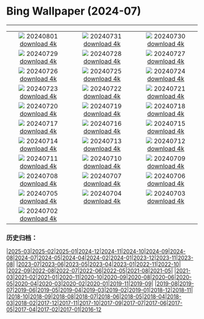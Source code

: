 # Bing Wallpaper (2024-07)
**************
| | | |
| :----: | :----: | :----: |
| ![](https://www.bing.com/th?id=OHR.HoodoosBryce_EN-CA5127000421_1920x1080.jpg) 20240801 [download 4k](https://www.bing.com/th?id=OHR.HoodoosBryce_EN-CA5127000421_UHD.jpg) | ![](https://www.bing.com/th?id=OHR.GimignanoTuscany_EN-CA4771125077_1920x1080.jpg) 20240731 [download 4k](https://www.bing.com/th?id=OHR.GimignanoTuscany_EN-CA4771125077_UHD.jpg) | ![](https://www.bing.com/th?id=OHR.CorbettTigers_EN-CA4355248170_1920x1080.jpg) 20240730 [download 4k](https://www.bing.com/th?id=OHR.CorbettTigers_EN-CA4355248170_UHD.jpg) |
| ![](https://www.bing.com/th?id=OHR.BeachHutsSweden_EN-CA0435377423_1920x1080.jpg) 20240729 [download 4k](https://www.bing.com/th?id=OHR.BeachHutsSweden_EN-CA0435377423_UHD.jpg) | ![](https://www.bing.com/th?id=OHR.RhinelandVineyards_EN-CA9625336200_1920x1080.jpg) 20240728 [download 4k](https://www.bing.com/th?id=OHR.RhinelandVineyards_EN-CA9625336200_UHD.jpg) | ![](https://www.bing.com/th?id=OHR.PontNeuf_EN-CA9337401252_1920x1080.jpg) 20240727 [download 4k](https://www.bing.com/th?id=OHR.PontNeuf_EN-CA9337401252_UHD.jpg) |
| ![](https://www.bing.com/th?id=OHR.SmokyMountainTrail_EN-CA9002253362_1920x1080.jpg) 20240726 [download 4k](https://www.bing.com/th?id=OHR.SmokyMountainTrail_EN-CA9002253362_UHD.jpg) | ![](https://www.bing.com/th?id=OHR.SheepCousins_EN-CA1277302803_1920x1080.jpg) 20240725 [download 4k](https://www.bing.com/th?id=OHR.SheepCousins_EN-CA1277302803_UHD.jpg) | ![](https://www.bing.com/th?id=OHR.MethoniCastle_EN-CA0696523421_1920x1080.jpg) 20240724 [download 4k](https://www.bing.com/th?id=OHR.MethoniCastle_EN-CA0696523421_UHD.jpg) |
| ![](https://www.bing.com/th?id=OHR.HammockCamping_EN-CA7138576311_1920x1080.jpg) 20240723 [download 4k](https://www.bing.com/th?id=OHR.HammockCamping_EN-CA7138576311_UHD.jpg) | ![](https://www.bing.com/th?id=OHR.ZanzibarBoats_EN-CA8357127050_1920x1080.jpg) 20240722 [download 4k](https://www.bing.com/th?id=OHR.ZanzibarBoats_EN-CA8357127050_UHD.jpg) | ![](https://www.bing.com/th?id=OHR.MineralMoon_EN-CA8937891241_1920x1080.jpg) 20240721 [download 4k](https://www.bing.com/th?id=OHR.MineralMoon_EN-CA8937891241_UHD.jpg) |
| ![](https://www.bing.com/th?id=OHR.YoungJaguar_EN-CA9065680800_1920x1080.jpg) 20240720 [download 4k](https://www.bing.com/th?id=OHR.YoungJaguar_EN-CA9065680800_UHD.jpg) | ![](https://www.bing.com/th?id=OHR.MayotteCoral_EN-CA5144997966_1920x1080.jpg) 20240719 [download 4k](https://www.bing.com/th?id=OHR.MayotteCoral_EN-CA5144997966_UHD.jpg) | ![](https://www.bing.com/th?id=OHR.MedievalRothenburg_EN-CA4728212344_1920x1080.jpg) 20240718 [download 4k](https://www.bing.com/th?id=OHR.MedievalRothenburg_EN-CA4728212344_UHD.jpg) |
| ![](https://www.bing.com/th?id=OHR.DinosaurProvPark_EN-CA7737524155_1920x1080.jpg) 20240717 [download 4k](https://www.bing.com/th?id=OHR.DinosaurProvPark_EN-CA7737524155_UHD.jpg) | ![](https://www.bing.com/th?id=OHR.TateishiPark_EN-CA6542034123_1920x1080.jpg) 20240716 [download 4k](https://www.bing.com/th?id=OHR.TateishiPark_EN-CA6542034123_UHD.jpg) | ![](https://www.bing.com/th?id=OHR.SestriLevante_EN-CA8470730847_1920x1080.jpg) 20240715 [download 4k](https://www.bing.com/th?id=OHR.SestriLevante_EN-CA8470730847_UHD.jpg) |
| ![](https://www.bing.com/th?id=OHR.CappadociaRocks_EN-CA1807054291_1920x1080.jpg) 20240714 [download 4k](https://www.bing.com/th?id=OHR.CappadociaRocks_EN-CA1807054291_UHD.jpg) | ![](https://www.bing.com/th?id=OHR.RainierWildflowers_EN-CA0241221642_1920x1080.jpg) 20240713 [download 4k](https://www.bing.com/th?id=OHR.RainierWildflowers_EN-CA0241221642_UHD.jpg) | ![](https://www.bing.com/th?id=OHR.GangiSicily_EN-CA3763946308_1920x1080.jpg) 20240712 [download 4k](https://www.bing.com/th?id=OHR.GangiSicily_EN-CA3763946308_UHD.jpg) |
| ![](https://www.bing.com/th?id=OHR.CollaredAracari_EN-CA2465482704_1920x1080.jpg) 20240711 [download 4k](https://www.bing.com/th?id=OHR.CollaredAracari_EN-CA2465482704_UHD.jpg) | ![](https://www.bing.com/th?id=OHR.TalampayaNP_EN-CA3117263692_1920x1080.jpg) 20240710 [download 4k](https://www.bing.com/th?id=OHR.TalampayaNP_EN-CA3117263692_UHD.jpg) | ![](https://www.bing.com/th?id=OHR.NorwayBlueberries_EN-CA2657408447_1920x1080.jpg) 20240709 [download 4k](https://www.bing.com/th?id=OHR.NorwayBlueberries_EN-CA2657408447_UHD.jpg) |
| ![](https://www.bing.com/th?id=OHR.YenBaiTerraces_EN-CA2341347163_1920x1080.jpg) 20240708 [download 4k](https://www.bing.com/th?id=OHR.YenBaiTerraces_EN-CA2341347163_UHD.jpg) | ![](https://www.bing.com/th?id=OHR.ConwyRiver_EN-CA1909669827_1920x1080.jpg) 20240707 [download 4k](https://www.bing.com/th?id=OHR.ConwyRiver_EN-CA1909669827_UHD.jpg) | ![](https://www.bing.com/th?id=OHR.NoahBeach_EN-CA1574566780_1920x1080.jpg) 20240706 [download 4k](https://www.bing.com/th?id=OHR.NoahBeach_EN-CA1574566780_UHD.jpg) |
| ![](https://www.bing.com/th?id=OHR.FisgardLighthouse_EN-CA1018639901_1920x1080.jpg) 20240705 [download 4k](https://www.bing.com/th?id=OHR.FisgardLighthouse_EN-CA1018639901_UHD.jpg) | ![](https://www.bing.com/th?id=OHR.MeerkatManor_EN-CA9684864184_1920x1080.jpg) 20240704 [download 4k](https://www.bing.com/th?id=OHR.MeerkatManor_EN-CA9684864184_UHD.jpg) | ![](https://www.bing.com/th?id=OHR.ItalicaRuins_EN-CA9389971381_1920x1080.jpg) 20240703 [download 4k](https://www.bing.com/th?id=OHR.ItalicaRuins_EN-CA9389971381_UHD.jpg) |
| ![](https://www.bing.com/th?id=OHR.CanadaDayOttawa_EN-CA8916971167_1920x1080.jpg) 20240702 [download 4k](https://www.bing.com/th?id=OHR.CanadaDayOttawa_EN-CA8916971167_UHD.jpg) |  |  |

### 历史归档：

|[2025-03](bing/2025-03/2025-03.md)|[2025-02](bing/2025-02/2025-02.md)|[2025-01](bing/2025-01/2025-01.md)|[2024-12](bing/2024-12/2024-12.md)|[2024-11](bing/2024-11/2024-11.md)|[2024-10](bing/2024-10/2024-10.md)|[2024-09](bing/2024-09/2024-09.md)|[2024-08](bing/2024-08/2024-08.md)|[2024-07](bing/2024-07/2024-07.md)|[2024-05](bing/2024-05/2024-05.md)|[2024-04](bing/2024-04/2024-04.md)|[2024-02](bing/2024-02/2024-02.md)|[2024-01](bing/2024-01/2024-01.md)|[2023-12](bing/2023-12/2023-12.md)|[2023-11](bing/2023-11/2023-11.md)|[2023-08](bing/2023-08/2023-08.md)|
|[2023-07](bing/2023-07/2023-07.md)|[2023-06](bing/2023-06/2023-06.md)|[2023-05](bing/2023-05/2023-05.md)|[2023-04](bing/2023-04/2023-04.md)|[2023-01](bing/2023-01/2023-01.md)|[2022-11](bing/2022-11/2022-11.md)|[2022-10](bing/2022-10/2022-10.md)|
|[2022-09](bing/2022-09/2022-09.md)|[2022-08](bing/2022-08/2022-08.md)|[2022-07](bing/2022-07/2022-07.md)|[2022-06](bing/2022-06/2022-06.md)|[2022-05](bing/2022-05/2022-05.md)|[2021-08](bing/2021-08/2021-08.md)|[2021-05](bing/2021-05/2021-05.md)|
|[2021-03](bing/2021-03/2021-03.md)|[2021-02](bing/2021-02/2021-02.md)|[2021-01](bing/2021-01/2021-01.md)|[2020-11](bing/2020-11/2020-11.md)|[2020-10](bing/2020-10/2020-10.md)|[2020-09](bing/2020-09/2020-09.md)|[2020-08](bing/2020-08/2020-08.md)|[2020-06](bing/2020-06/2020-06.md)|[2020-05](bing/2020-05/2020-05.md)|[2020-04](bing/2020-04/2020-04.md)|[2020-03](bing/2020-03/2020-03.md)|[2020-02](bing/2020-02/2020-02.md)|[2020-01](bing/2020-01/2020-01.md)|[2019-11](bing/2019-11/2019-11.md)|[2019-09](bing/2019-09/2019-09.md)|
|[2019-08](bing/2019-08/2019-08.md)|[2019-07](bing/2019-07/2019-07.md)|[2019-06](bing/2019-06/2019-06.md)|[2019-05](bing/2019-05/2019-05.md)|[2019-04](bing/2019-04/2019-04.md)|[2019-03](bing/2019-03/2019-03.md)|[2019-02](bing/2019-02/2019-02.md)|[2019-01](bing/2019-01/2019-01.md)|[2018-12](bing/2018-12/2018-12.md)|[2018-11](bing/2018-11/2018-11.md)|
|[2018-10](bing/2018-10/2018-10.md)|[2018-09](bing/2018-09/2018-09.md)|[2018-08](bing/2018-08/2018-08.md)|[2018-07](bing/2018-07/2018-07.md)|[2018-06](bing/2018-06/2018-06.md)|[2018-05](bing/2018-05/2018-05.md)|[2018-04](bing/2018-04/2018-04.md)|[2018-03](bing/2018-03/2018-03.md)|[2018-02](bing/2018-02/2018-02.md)|[2017-12](bing/2017-12/2017-12.md)|[2017-11](bing/2017-11/2017-11.md)|[2017-10](bing/2017-10/2017-10.md)|[2017-09](bing/2017-09/2017-09.md)|[2017-07](bing/2017-07/2017-07.md)|[2017-06](bing/2017-06/2017-06.md)|[2017-05](bing/2017-05/2017-05.md)|[2017-04](bing/2017-04/2017-04.md)|[2017-02](bing/2017-02/2017-02.md)|[2017-01](bing/2017-01/2017-01.md)|[2016-12](bing/2016-12/2016-12.md)